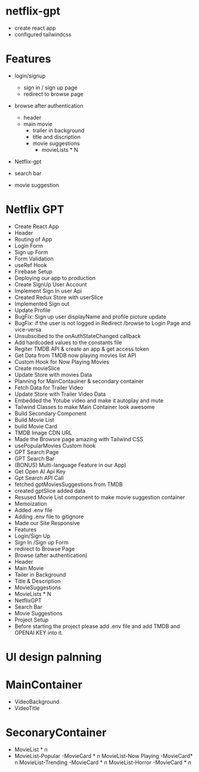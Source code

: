 # netflix-gpt

- create react app
- configured tailwindcss

# Features

- login/signup

  - sign in / sign up page
  - redirect to browse page

- browse after authentication
  - header
  - main movie
    - trailer in background
    - title and discription
    - movie suggestions
      - movieLists \* N
- Netflix-gpt
- search bar
- movie suggestion

# Netflix GPT

- Create React App
- Header
- Routing of App
- Login Form
- Sign up Form
- Form Validation
- useRef Hook
- Firebase Setup
- Deploying our app to production
- Create SignUp User Account
- Implement Sign In user Api
- Created Redux Store with userSlice
- Implemented Sign out
- Update Profile
- BugFix: Sign up user displayName and profile picture update
- BugFix: if the user is not logged in Redirect /browse to Login Page and vice-versa
- Unsubscibed to the onAuthStateChanged callback
- Add hardcoded values to the constants file
- Regiter TMDB API & create an app & get access token
- Get Data from TMDB now playing movies list API
- Custom Hook for Now Playing Movies
- Create movieSlice
- Update Store with movies Data
- Planning for MainContauiner & secondary container
- Fetch Data for Trailer Video
- Update Store with Trailer Video Data
- Embedded the Yotube video and make it autoplay and mute
- Tailwind Classes to make Main Container look awesome
- Build Secondary Component
- Build Movie List
- build Movie Card
- TMDB Image CDN URL
- Made the Browsre page amazing with Tailwind CSS
- usePopularMovies Custom hook
- GPT Search Page
- GPT Search Bar
- (BONUS) Multi-language Feature in our App)
- Get Open AI Api Key
- Gpt Search API Call
- fetched gptMoviesSuggestions from TMDB
- created gptSlice added data
- Resused Movie List component to make movie suggestion container
- Memoization
- Added .env file
- Adding .env file to gitignore
- Made our Site Responsive
- Features
- Login/Sign Up
- Sign In /Sign up Form
- redirect to Browse Page
- Browse (after authentication)
- Header
- Main Movie
- Tailer in Background
- Title & Description
- MovieSuggestions
- MovieLists \* N
- NetflixGPT
- Search Bar
- Movie Suggestions
- Project Setup
- Before starting the project please add .env file and add TMDB and OPENAI KEY into it.

# UI design palnning

# MainContainer

- VideoBackground
- VideoTitle

# SeconaryContainer

- MovieList \* n
- MovieList-Popular
  -MovieCard \* n
  MovieList-Now Playing
  -MovieCard\* n
  MovieList-Trending
  -MovieCard \* n
  MovieList-Horror
  -MovieCard \* n
